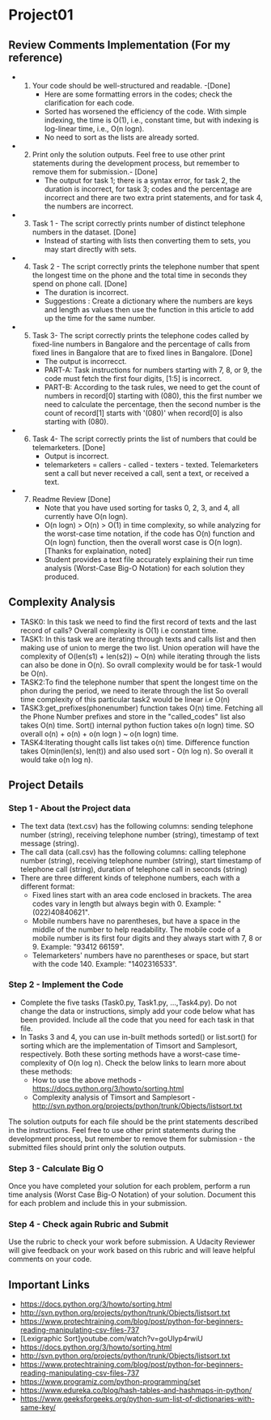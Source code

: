 
# Project01

## Review Comments Implementation (For my reference)
* 1. Your code should be well-structured and readable. -[Done]
      * Here are some formatting errors in the codes; check the clarification for each code.
      * Sorted has worsened the efficiency of the code. With simple indexing, the time is O(1), i.e., constant time, but with indexing is log-linear time, i.e., O(n logn).
      * No need to sort as the lists are already sorted.
* 2. Print only the solution outputs. Feel free to use other print statements during the development process, but remember to remove them for submission.- [Done]
      * The output for task 1; there is a syntax error, for task 2, the duration is incorrect, for task 3; codes and the percentage are incorrect and there are two extra print 
        statements, and for task 4, the numbers are incorrect.
* 3. Task 1 - The script correctly prints number of distinct telephone numbers in the dataset. [Done]
      * Instead of starting with lists then converting them to sets, you may start directly with sets.
* 4. Task 2 - The script correctly prints the telephone number that spent the longest time on the phone and the total time in seconds they spend on phone call. [Done]
      * The duration is incorrect.
      * Suggestions : Create a dictionary where the numbers are keys and length as values then use the function in this article to add up the time for the same number.
* 5. Task 3- The script correctly prints the telephone codes called by fixed-line numbers in Bangalore and the percentage of calls from fixed lines in Bangalore that are to fixed lines in Bangalore. [Done]
      * The output is incorrecct.
      * PART-A: Task instructions for numbers starting with 7, 8, or 9, the code must fetch the first four digits, [1:5] is incorrect.
      * PART-B: According to the task rules, we need to get the count of numbers in record[0] starting with (080), this the first number we need to calculate the percentage, 
        then the second number is the count of record[1] starts with '(080)' when record[0] is also starting with (080).
* 6. Task 4- The script correctly prints the list of numbers that could be telemarketers. [Done]
      * Output is incorrect.
      * telemarketers = callers - called - texters - texted. Telemarketers sent a call but never received a call, sent a text, or received a text.
* 7. Readme Review [Done]
      * Note that you have used sorting for tasks 0, 2, 3, and 4, all currently have O(n logn).
      * O(n logn) > O(n) > O(1) in time complexity, so while analyzing for the worst-case time notation, if the code has O(n) function and O(n logn) function, then the overall 
        worst case is O(n logn). [Thanks for explaination, noted]
      * Student provides a text file accurately explaining their run time analysis (Worst-Case Big-O Notation) for each solution they produced. 

## Complexity Analysis
* TASK0: In this task we need to find the first record of texts and the last record of calls? Overall complexity is O(1) i.e constant time.
* TASK1: In this task we are iterating through texts and calls list and then making use of union to merge the two list. Union operation will have the complexity of O(len(s1) + len(s2)) ~ O(n) while iterating through the lists can also be done in O(n). So ovrall complexity would be for task-1 would be O(n).  
* TASK2:To find the telephone number that spent the longest time on the phon during the period, we need to iterate through the list So overall time complexity of this particular task2 would be linear i.e O(n) 
* TASK3:get_prefixes(phonenumber) function takes O(n) time. Fetching all the Phone Number prefixes and store in the "called_codes" list also takes O(n) time. Sort() internal python fuction takes o(n logn) time. SO overall o(n) + o(n) + o(n logn ) ~ o(n logn) time.
* TASK4:Iterating thought calls list takes o(n) time. Difference function takes O(min(len(s), len(t)) and also used sort - O(n log n). So overall it would take o(n log n).

## Project Details
### Step 1 - About the Project data
* The text data (text.csv) has the following columns: sending telephone number (string), receiving telephone number (string), timestamp of text message (string).
* The call data (call.csv) has the following columns: calling telephone number (string), receiving telephone number (string), start timestamp of telephone call (string), duration of telephone call in seconds (string)
*  There are three different kinds of telephone numbers, each with a different format:
   * Fixed lines start with an area code enclosed in brackets. The area codes vary in length but always begin with 0. Example: "(022)40840621".
   * Mobile numbers have no parentheses, but have a space in the middle of the number to help readability. The mobile code of a mobile number is its first four digits and they always start with 7, 8 or 9. Example: "93412 66159".
   * Telemarketers' numbers have no parentheses or space, but start with the code 140. Example: "1402316533".

### Step 2 - Implement the Code
* Complete the five tasks (Task0.py, Task1.py, ...,Task4.py). Do not change the data or instructions, simply add your code below what has been provided. Include all the code that you need for each task in that file. 
* In Tasks 3 and 4, you can use in-built methods sorted() or list.sort() for sorting which are the implementation of Timsort and Samplesort, respectively. Both these sorting methods have a worst-case time-complexity of O(n log n). Check the below links to learn more about these methods:
  * How to use the above methods - https://docs.python.org/3/howto/sorting.html
  * Complexity analysis of Timsort and Samplesort - http://svn.python.org/projects/python/trunk/Objects/listsort.txt

The solution outputs for each file should be the print statements described in the instructions. Feel free to use other print statements during the development process, but remember to remove them for submission - the submitted files should print only the solution outputs.

### Step 3 - Calculate Big O
Once you have completed your solution for each problem, perform a run time analysis (Worst Case Big-O Notation) of your solution. Document this for each problem and include this in your submission.

### Step 4 - Check again Rubric and Submit
Use the rubric to check your work before submission. A Udacity Reviewer will give feedback on your work based on this rubric and will leave helpful comments on your code.

## Important Links
* https://docs.python.org/3/howto/sorting.html
* http://svn.python.org/projects/python/trunk/Objects/listsort.txt
* https://www.protechtraining.com/blog/post/python-for-beginners-reading-manipulating-csv-files-737
* [Lexigraphic Sort]youtube.com/watch?v=goUlyp4rwiU
* https://docs.python.org/3/howto/sorting.html
* http://svn.python.org/projects/python/trunk/Objects/listsort.txt
* https://www.protechtraining.com/blog/post/python-for-beginners-reading-manipulating-csv-files-737
* https://www.programiz.com/python-programming/set
* https://www.edureka.co/blog/hash-tables-and-hashmaps-in-python/
* https://www.geeksforgeeks.org/python-sum-list-of-dictionaries-with-same-key/

